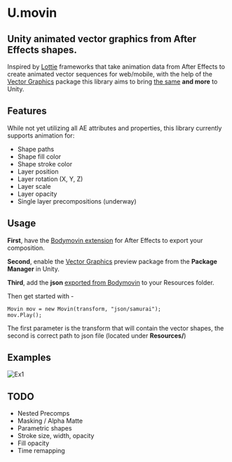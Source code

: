 # U.movin


## Unity animated vector graphics from After Effects shapes.

Inspired by [Lottie](https://github.com/airbnb/lottie-web) frameworks that take animation data from After Effects to create animated vector sequences for web/mobile, with the help of the [Vector Graphics](https://docs.unity3d.com/Packages/com.unity.vectorgraphics@1.0/manual/index.html) package this library aims to bring [the same](https://www.lottiefiles.com/) **and more** to Unity.

## Features

While not yet utilizing all AE attributes and properties, this library currently supports animation for: 

- Shape paths
- Shape fill color
- Shape stroke color
- Layer position
- Layer rotation (X, Y, Z)
- Layer scale
- Layer opacity 
- Single layer precompositions (underway)


## Usage

**First**, have the [Bodymovin extension](https://creative.adobe.com/addons/products/12557) for After Effects to export your composition.

**Second**, enable the [Vector Graphics](https://docs.unity3d.com/Packages/com.unity.vectorgraphics@1.0/manual/index.html) preview package from the **Package Manager** in Unity.

**Third**, add the **json** [exported from Bodymovin](https://www.youtube.com/watch?v=5XMUJdjI0L8) to your Resources folder. 


Then get started with -

```
Movin mov = new Movin(transform, "json/samurai");
mov.Play();
```

The first parameter is the transform that will contain the vector shapes, the second is correct path to json file (located under **Resources/**)



## Examples

![Ex1](gifs/thumb.gif)


## TODO

- Nested Precomps
- Masking / Alpha Matte
- Parametric shapes
- Stroke size, width, opacity
- Fill opacity
- Time remapping